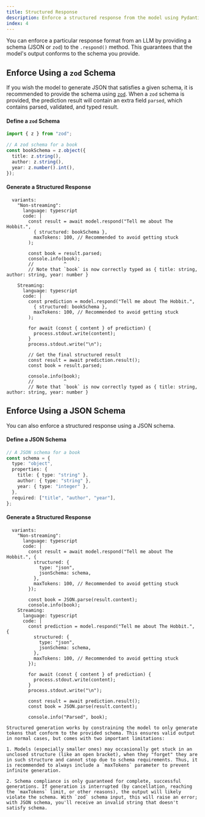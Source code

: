 ```yaml
---
title: Structured Response
description: Enforce a structured response from the model using Pydantic (Python), Zod (TypeScript), or JSON Schema
index: 4
---
```


You can enforce a particular response format from an LLM by providing a schema (JSON or `zod`) to the `.respond()` method. This guarantees that the model's output conforms to the schema you provide.

## Enforce Using a `zod` Schema

If you wish the model to generate JSON that satisfies a given schema, it is recommended to provide
the schema using [`zod`](https://zod.dev/). When a `zod` schema is provided, the prediction result will contain an extra field `parsed`, which contains parsed, validated, and typed result.

#### Define a `zod` Schema

```ts
import { z } from "zod";

// A zod schema for a book
const bookSchema = z.object({
  title: z.string(),
  author: z.string(),
  year: z.number().int(),
});
```

#### Generate a Structured Response

```lms_code_snippet
  variants:
    "Non-streaming":
      language: typescript
      code: |
        const result = await model.respond("Tell me about The Hobbit.",
          { structured: bookSchema },
          maxTokens: 100, // Recommended to avoid getting stuck
        );

        const book = result.parsed;
        console.info(book);
        //           ^
        // Note that `book` is now correctly typed as { title: string, author: string, year: number }

    Streaming:
      language: typescript
      code: |
        const prediction = model.respond("Tell me about The Hobbit.",
          { structured: bookSchema },
          maxTokens: 100, // Recommended to avoid getting stuck
        );

        for await (const { content } of prediction) {
          process.stdout.write(content);
        }
        process.stdout.write("\n");

        // Get the final structured result
        const result = await prediction.result();
        const book = result.parsed;

        console.info(book);
        //           ^
        // Note that `book` is now correctly typed as { title: string, author: string, year: number }
```

## Enforce Using a JSON Schema

You can also enforce a structured response using a JSON schema.

#### Define a JSON Schema

```ts
// A JSON schema for a book
const schema = {
  type: "object",
  properties: {
    title: { type: "string" },
    author: { type: "string" },
    year: { type: "integer" },
  },
  required: ["title", "author", "year"],
};
```

#### Generate a Structured Response

```lms_code_snippet
  variants:
    "Non-streaming":
      language: typescript
      code: |
        const result = await model.respond("Tell me about The Hobbit.", {
          structured: {
            type: "json",
            jsonSchema: schema,
          },
          maxTokens: 100, // Recommended to avoid getting stuck
        });

        const book = JSON.parse(result.content);
        console.info(book);
    Streaming:
      language: typescript
      code: |
        const prediction = model.respond("Tell me about The Hobbit.", {
          structured: {
            type: "json",
            jsonSchema: schema,
          },
          maxTokens: 100, // Recommended to avoid getting stuck
        });

        for await (const { content } of prediction) {
          process.stdout.write(content);
        }
        process.stdout.write("\n");

        const result = await prediction.result();
        const book = JSON.parse(result.content);

        console.info("Parsed", book);
```

```lms_warning
Structured generation works by constraining the model to only generate tokens that conform to the provided schema. This ensures valid output in normal cases, but comes with two important limitations:

1. Models (especially smaller ones) may occasionally get stuck in an unclosed structure (like an open bracket), when they "forget" they are in such structure and cannot stop due to schema requirements. Thus, it is recommended to always include a `maxTokens` parameter to prevent infinite generation.

2. Schema compliance is only guaranteed for complete, successful generations. If generation is interrupted (by cancellation, reaching the `maxTokens` limit, or other reasons), the output will likely violate the schema. With `zod` schema input, this will raise an error; with JSON schema, you'll receive an invalid string that doesn't satisfy schema.
```

<!-- ## Overview

Once you have [downloaded and loaded](/docs/basics/index) a large language model,
you can use it to respond to input through the API. This article covers getting JSON structured output, but you can also
[request text completions](/docs/api/sdk/completion),
[request chat responses](/docs/api/sdk/chat-completion), and
[use a vision-language model to chat about images](/docs/api/sdk/image-input).

### Usage

Certain models are trained to output valid JSON data that conforms to
a user-provided schema, which can be used programmatically in applications
that need structured data. This structured data format is supported by both
[`complete`](/docs/api/sdk/completion) and [`respond`](/docs/api/sdk/chat-completion)
methods, and relies on Pydantic in Python and Zod in TypeScript.

```lms_code_snippet
  variants:
    TypeScript:
      language: typescript
      code: |
        import { LMStudioClient } from "@lmstudio/sdk";
        import { z } from "zod";

        const Book = z.object({
          title: z.string(),
          author: z.string(),
          year: z.number().int()
        })

        const client = new LMStudioClient();
        const llm = await client.llm.model();

        const response = await llm.respond(
          "Tell me about The Hobbit.",
          { structured: Book },
        )

        console.log(response.content.title)
``` -->

